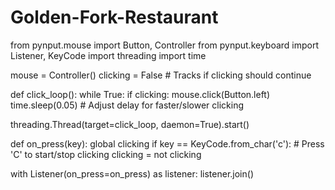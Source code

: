 # Golden-Fork-Restaurant

from pynput.mouse import Button, Controller
from pynput.keyboard import Listener, KeyCode
import threading
import time

mouse = Controller()
clicking = False  # Tracks if clicking should continue

def click_loop():
    while True:
        if clicking:
            mouse.click(Button.left)
        time.sleep(0.05)  # Adjust delay for faster/slower clicking


threading.Thread(target=click_loop, daemon=True).start()


def on_press(key):
    global clicking
    if key == KeyCode.from_char('c'):  # Press 'C' to start/stop clicking
        clicking = not clicking


with Listener(on_press=on_press) as listener:
    listener.join()